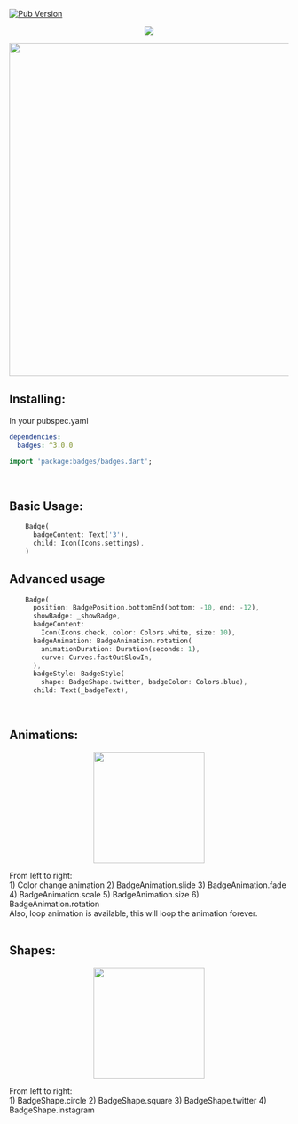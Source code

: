 [![Pub Version](https://img.shields.io/pub/v/badges?color=blueviolet)](https://pub.dev/packages/badges)


<p align="center">
  <img src="https://github.com/yako-dev/flutter_badges/blob/docs/readme/images/readme_header.png?raw=true">
</p>
<p align="center">
  <img src="https://github.com/yako-dev/flutter_badges/blob/docs/readme/images/showcase.gif?raw=true" height="600px">
</p>


## Installing:
In your pubspec.yaml
```yaml
dependencies:
  badges: ^3.0.0
```
```dart
import 'package:badges/badges.dart';
```
<br>

## Basic Usage:
```dart
    Badge(
      badgeContent: Text('3'),
      child: Icon(Icons.settings),
    )
```
## Advanced usage
```dart
    Badge(
      position: BadgePosition.bottomEnd(bottom: -10, end: -12),
      showBadge: _showBadge,
      badgeContent:
        Icon(Icons.check, color: Colors.white, size: 10),
      badgeAnimation: BadgeAnimation.rotation(
        animationDuration: Duration(seconds: 1),
        curve: Curves.fastOutSlowIn,
      ),
      badgeStyle: BadgeStyle(
        shape: BadgeShape.twitter, badgeColor: Colors.blue),
      child: Text(_badgeText),
```

<br>

## Animations:

<p align="center">
  <img src="https://github.com/yako-dev/flutter_badges/blob/docs/readme/images/badge_animations_preview.gif?raw=true" height="200px">
</p>
From left to right:<br>
1) Color change animation
2) BadgeAnimation.slide
3) BadgeAnimation.fade
4) BadgeAnimation.scale
5) BadgeAnimation.size
6) BadgeAnimation.rotation
<br>
Also, loop animation is available, this will loop the animation forever.
<br><br>

## Shapes:

<p align="center">
  <img src="https://github.com/yako-dev/flutter_badges/blob/docs/readme/images/badge_shapes_preview.gif?raw=true" height="200px">
</p>
From left to right:<br>
1) BadgeShape.circle
2) BadgeShape.square
3) BadgeShape.twitter
4) BadgeShape.instagram
<br>
